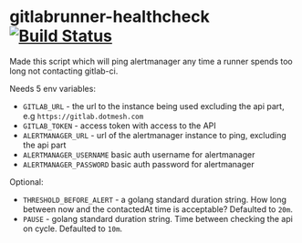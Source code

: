 # gitlabrunner-healthcheck [![Build Status](https://drone.app.cloud.dotscience.net/api/badges/dotmesh-io/gitlabrunner-healthcheck/status.svg)](https://drone.app.cloud.dotscience.net/dotmesh-io/gitlabrunner-healthcheck)

Made this script which will ping alertmanager any time a runner spends too long not contacting gitlab-ci.

Needs 5 env variables:
- `GITLAB_URL` - the url to the instance being used excluding the api part, e.g `https://gitlab.dotmesh.com`
- `GITLAB_TOKEN` - access token with access to the API
- `ALERTMANAGER_URL` - url of the alertmanager instance to ping, excluding the api part
- `ALERTMANAGER_USERNAME` basic auth username for alertmanager
- `ALERTMANAGER_PASSWORD` basic auth password for alertmanager

Optional:
- `THRESHOLD_BEFORE_ALERT` - a golang standard duration string. How long between now and the contactedAt time is acceptable? Defaulted to `20m`.
- `PAUSE` - golang standard duration string. Time between checking the api on cycle. Defaulted to `10m`.